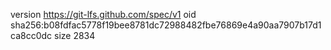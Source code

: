 version https://git-lfs.github.com/spec/v1
oid sha256:b08fdfac5778f19bee8781dc72988482fbe76869e4a90aa7907b17d1ca8cc0dc
size 2834
